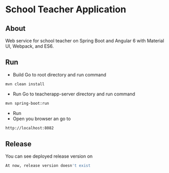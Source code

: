 # School Teacher Application
## About
Web service for school teacher on Spring Boot and Angular 6 with Material UI, Webpack, and ES6.
## Run
- Build
Go to root directory and run command
```bash
mvn clean install
```
- Run
Go to teacherapp-server directory and run command
```bash
mvn spring-boot:run
```
- Run
- Open you browser an go to
```bash
http://localhost:8082
``` 
## Release
You can see deployed release version on
```bash
At now, release version doesn't exist
``` 



